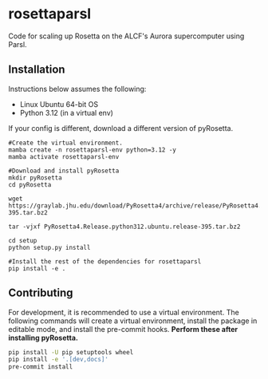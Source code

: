 # rosettaparsl
Code for scaling up Rosetta on the ALCF's Aurora supercomputer using Parsl.

## Installation
Instructions below assumes the following:

* Linux Ubuntu 64-bit OS
* Python 3.12 (in a virtual env)

If your config is different, download a different version of pyRosetta.

```shell
#Create the virtual environment.
mamba create -n rosettaparsl-env python=3.12 -y
mamba activate rosettaparsl-env

#Download and install pyRosetta
mkdir pyRosetta
cd pyRosetta

wget https://graylab.jhu.edu/download/PyRosetta4/archive/release/PyRosetta4.Release.python312.ubuntu/PyRosetta4.Release.python312.ubuntu.release-395.tar.bz2

tar -vjxf PyRosetta4.Release.python312.ubuntu.release-395.tar.bz2

cd setup
python setup.py install

#Install the rest of the dependencies for rosettaparsl
pip install -e .

```


## Contributing

For development, it is recommended to use a virtual environment. The following
commands will create a virtual environment, install the package in editable
mode, and install the pre-commit hooks. **Perform these after installing pyRosetta.**

```bash
pip install -U pip setuptools wheel
pip install -e '.[dev,docs]'
pre-commit install
```